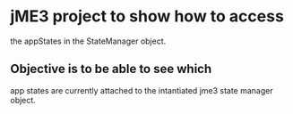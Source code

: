 # jME3 project to show how to access
the appStates in the StateManager object.

## Objective is to be able to see which
app states are currently attached to the 
intantiated jme3 state manager object.

